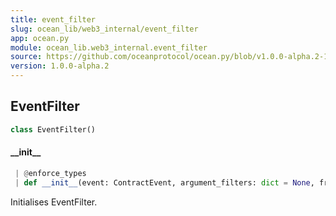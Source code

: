 ```yaml
---
title: event_filter
slug: ocean_lib/web3_internal/event_filter
app: ocean.py
module: ocean_lib.web3_internal.event_filter
source: https://github.com/oceanprotocol/ocean.py/blob/v1.0.0-alpha.2-1-g9fb6083/ocean_lib/web3_internal/event_filter.py
version: 1.0.0-alpha.2
---
```

## EventFilter

```python
class EventFilter()
```

#### \_\_init\_\_

```python
 | @enforce_types
 | def __init__(event: ContractEvent, argument_filters: dict = None, from_block: Optional[Union[int, str]] = None, to_block: Optional[Union[int, str]] = None, address: Optional[str] = None, topics: Any = None) -> None
```

Initialises EventFilter.

